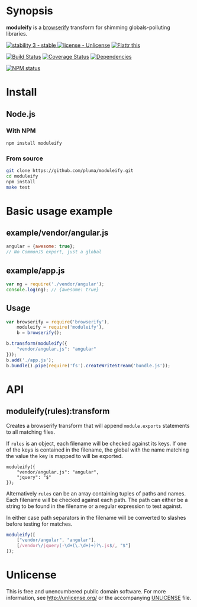# Synopsis

**moduleify** is a [browserify](https://github.com/substack/node-browserify) transform for shimming globals-polluting libraries.

[![stability 3 - stable](http://b.repl.ca/v1/stability-3_--_stable-yellowgreen.png)
](http://nodejs.org/api/documentation.html#documentation_stability_index) [![license - Unlicense](http://b.repl.ca/v1/license-Unlicense-lightgrey.png)](http://unlicense.org/) [![Flattr this](https://api.flattr.com/button/flattr-badge-large.png)](https://flattr.com/submit/auto?user_id=pluma&url=https://github.com/pluma/moduleify)

[![Build Status](https://travis-ci.org/pluma/moduleify.png?branch=master)](https://travis-ci.org/pluma/moduleify) [![Coverage Status](https://coveralls.io/repos/pluma/moduleify/badge.png?branch=master)](https://coveralls.io/r/pluma/moduleify?branch=master) [![Dependencies](https://david-dm.org/pluma/moduleify.png?theme=shields.io)](https://david-dm.org/pluma/moduleify)

[![NPM status](https://nodei.co/npm/moduleify.png?compact=true)](https://npmjs.org/package/moduleify)

# Install

## Node.js

### With NPM

```sh
npm install moduleify
```

### From source

```sh
git clone https://github.com/pluma/moduleify.git
cd moduleify
npm install
make test
```

# Basic usage example

## example/vendor/angular.js

```javascript
angular = {awesome: true};
// No CommonJS export, just a global
```

## example/app.js

```javascript
var ng = require('./vendor/angular');
console.log(ng); // {awesome: true}
```

## Usage

```javascript
var browserify = require('browserify'),
    moduleify = require('moduleify'),
    b = browserify();

b.transform(moduleify({
    "vendor/angular.js": "angular"
}));
b.add('./app.js');
b.bundle().pipe(require('fs').createWriteStream('bundle.js'));
```

# API

## moduleify(rules):transform

Creates a browserify transform that will append `module.exports` statements
to all matching files.

If `rules` is an object, each filename will be checked against its keys.
If one of the keys is contained in the filename, the global with the name
matching the value the key is mapped to will be exported.

```javscript
moduleify({
    "vendor/angular.js": "angular",
    "jquery": "$"
});
```

Alternatively `rules` can be an array containing tuples of paths and names.
Each filename will be checked against each path. The path can either be
a string to be found in the filename or a regular expression to test against.

In either case path separators in the filename will be converted to slashes
before testing for matches.

```javascript
moduleify([
    ["vendor/angular", "angular"],
    [/vendor\/jquery(-\d+(\.\d+)+)?\.js$/, "$"]
]);
```

# Unlicense

This is free and unencumbered public domain software. For more information, see http://unlicense.org/ or the accompanying [UNLICENSE](https://github.com/pluma/moduleify/blob/master/UNLICENSE) file.